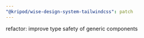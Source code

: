 ```yaml
---
"@kripod/wise-design-system-tailwindcss": patch
---
```


refactor: improve type safety of generic components
